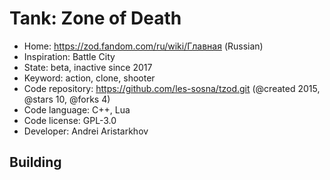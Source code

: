 # Tank: Zone of Death

- Home: https://zod.fandom.com/ru/wiki/Главная (Russian)
- Inspiration: Battle City
- State: beta, inactive since 2017
- Keyword: action, clone, shooter
- Code repository: https://github.com/les-sosna/tzod.git (@created 2015, @stars 10, @forks 4)
- Code language: C++, Lua
- Code license: GPL-3.0
- Developer: Andrei Aristarkhov

## Building
